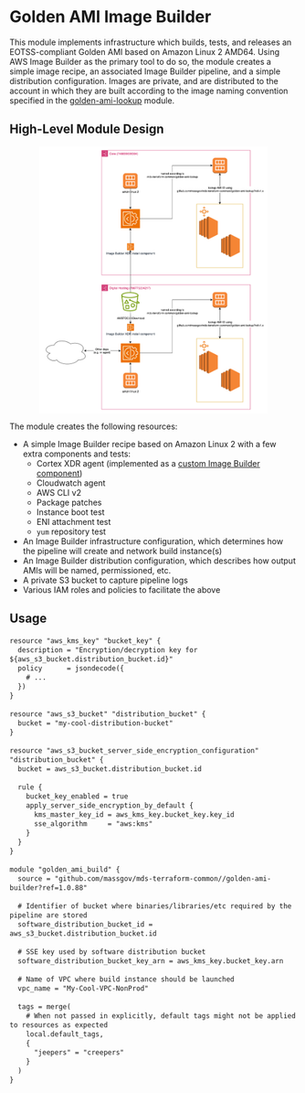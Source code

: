 # Golden AMI Image Builder

This module implements infrastructure which builds, tests, and releases an EOTSS-compliant Golden AMI based on Amazon Linux 2 AMD64. Using AWS Image Builder as the primary tool to do so, the module creates a simple image recipe, an associated Image Builder pipeline, and a simple distribution configuration. Images are private, and are distributed to the account in which they are built according to the image naming convention specified in the [golden-ami-lookup](../golden-ami-lookup/README.md) module.

## High-Level Module Design

<img src="./diagrams/accounts.png" alt="high-level module diagram" style="display:block;margin:auto" width="400"/>

The module creates the following resources:

- A simple Image Builder recipe based on Amazon Linux 2 with a few extra components and tests:
  - Cortex XDR agent (implemented as a [custom Image Builder component](https://docs.aws.amazon.com/imagebuilder/latest/userguide/create-component-console.html))
  - Cloudwatch agent
  - AWS CLI v2
  - Package patches
  - Instance boot test
  - ENI attachment test
  - `yum` repository test
- An Image Builder infrastructure configuration, which determines how the pipeline will create and network build instance(s)
- An Image Builder distribution configuration, which describes how output AMIs will be named, permissioned, etc.
- A private S3 bucket to capture pipeline logs
- Various IAM roles and policies to facilitate the above

## Usage

```hcl
resource "aws_kms_key" "bucket_key" {
  description = "Encryption/decryption key for ${aws_s3_bucket.distribution_bucket.id}"
  policy      = jsondecode({
    # ...
  })
}

resource "aws_s3_bucket" "distribution_bucket" {
  bucket = "my-cool-distribution-bucket"
}

resource "aws_s3_bucket_server_side_encryption_configuration" "distribution_bucket" {
  bucket = aws_s3_bucket.distribution_bucket.id

  rule {
    bucket_key_enabled = true
    apply_server_side_encryption_by_default {
      kms_master_key_id = aws_kms_key.bucket_key.key_id
      sse_algorithm     = "aws:kms"
    }
  }
}

module "golden_ami_build" {
  source = "github.com/massgov/mds-terraform-common//golden-ami-builder?ref=1.0.88"

  # Identifier of bucket where binaries/libraries/etc required by the pipeline are stored
  software_distribution_bucket_id = aws_s3_bucket.distribution_bucket.id

  # SSE key used by software distribution bucket
  software_distribution_bucket_key_arn = aws_kms_key.bucket_key.arn

  # Name of VPC where build instance should be launched
  vpc_name = "My-Cool-VPC-NonProd"

  tags = merge(
    # When not passed in explicitly, default tags might not be applied to resources as expected
    local.default_tags,
    {
      "jeepers" = "creepers"
    }
  )
}
```
